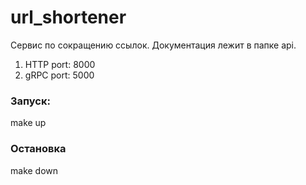 # url_shortener

Сервис по сокращению ссылок. Документация лежит в папке api.

1. HTTP port: 8000
2. gRPC port: 5000

### Запуск:
make up

### Остановка
make down